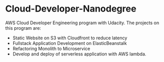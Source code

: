 # Cloud-Developer-Nanodegree
AWS Cloud Developer Engineering program with Udacity.
The projects on this program are: 
- Static Website on S3 with Cloudfront to reduce latency
- Fullstack Application Development on ElasticBeanstalk
- Refactoring Monolith to Microservice
- Develop and deploy of serverless application with AWS lambda.
